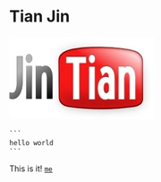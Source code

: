 # Tian Jin


![name](tianjin.jpg)


    ```
    hello world
    ```
    
   This is it!
   [`me`](https://ianj.in) 
